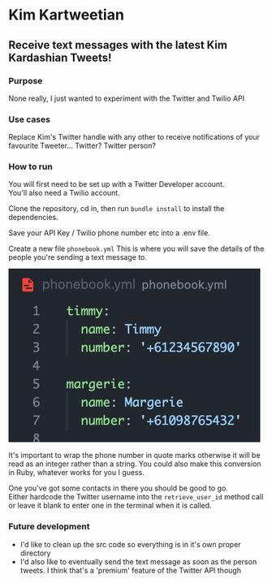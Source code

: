 # Kim Kartweetian

## Receive text messages with the latest Kim Kardashian Tweets!

### Purpose
None really, I just wanted to experiment with the Twitter and Twilio API

### Use cases
Replace Kim's Twitter handle with any other to receive notifications of your favourite Tweeter... Twitter? Twitter person?

### How to run
You will first need to be set up with a Twitter Developer account.  
You'll also need a Twilio account.  

Clone the repository, cd in, then run `bundle install` to install the dependencies.  

Save your API Key / Twilio phone number etc into a .env file.  

Create a new file `phonebook.yml`
This is where you will save the details of the people you're sending a text message to.  

![](./phonebook-screenshot.png)

It's important to wrap the phone number in quote marks otherwise it will be read as an integer rather than a string. You could also make this conversion in Ruby, whatever works for you I guess.

One you've got some contacts in there you should be good to go.  
Either hardcode the Twitter username into the `retrieve_user_id` method call or leave it blank to enter one in the terminal when it is called.

### Future development
- I'd like to clean up the src code so everything is in it's own proper directory
- I'd also like to eventually send the text message as soon as the person tweets. I think that's a 'premium' feature of the Twitter API though